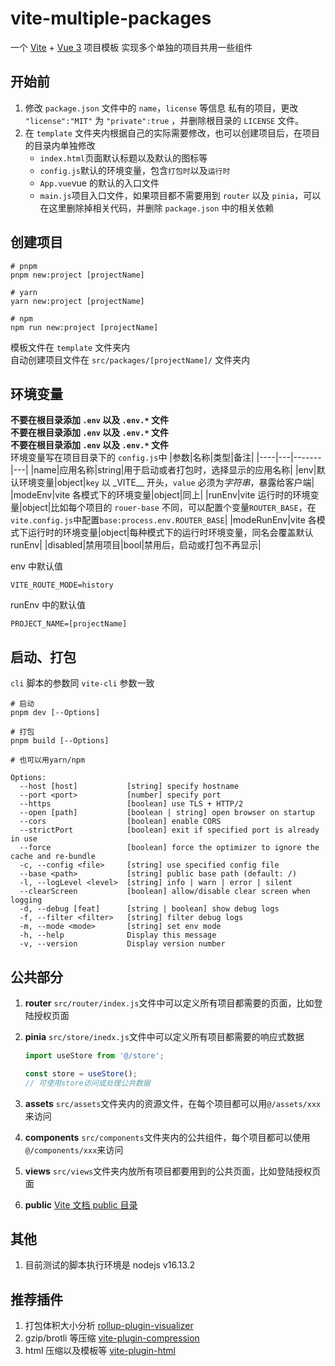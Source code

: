 # vite-multiple-packages

一个 [Vite](https://cn.vitejs.dev/) + [Vue 3](https://v3.cn.vuejs.org/) 项目模板
实现多个单独的项目共用一些组件

## 开始前

1. 修改 `package.json` 文件中的 `name`，`license` 等信息
   私有的项目，更改 `"license":"MIT"` 为 `"private":true` ，并删除根目录的 `LICENSE` 文件。
1. 在 `template` 文件夹内根据自己的实际需要修改，也可以创建项目后，在项目的目录内单独修改
   - `index.html`页面默认标题以及默认的图标等
   - `config.js`默认的环境变量，包含`打包时`以及`运行时`
   - `App.vue`vue 的默认的入口文件
   - `main.js`项目入口文件，如果项目都不需要用到 `router` 以及 `pinia`，可以在这里删除掉相关代码，并删除 `package.json` 中的相关依赖

## 创建项目

```shell
# pnpm
pnpm new:project [projectName]

# yarn
yarn new:project [projectName]

# npm
npm run new:project [projectName]
```

模板文件在 `template` 文件夹内  
自动创建项目文件在 `src/packages/[projectName]/` 文件夹内

## 环境变量

**不要在根目录添加 `.env` 以及 `.env.*` 文件**  
**不要在根目录添加 `.env` 以及 `.env.*` 文件**  
**不要在根目录添加 `.env` 以及 `.env.*` 文件**  
环境变量写在项目目录下的 `config.js`中
|参数|名称|类型|备注|
|----|---|-------|---|
|name|应用名称|string|用于启动或者打包时，选择显示的应用名称|
|env|默认环境变量|object|`key` 以 \_VITE\_\_ 开头，`value` 必须为*字符串*，暴露给客户端|
|modeEnv|vite 各模式下的环境变量|object|同上|
|runEnv|vite 运行时的环境变量|object|比如每个项目的 `rouer-base` 不同，可以配置个变量`ROUTER_BASE`，在`vite.config.js`中配置`base:process.env.ROUTER_BASE`|
|modeRunEnv|vite 各模式下运行时的环境变量|object|每种模式下的运行时环境变量，同名会覆盖默认 runEnv|
|disabled|禁用项目|bool|禁用后，启动或打包不再显示|

env 中默认值

```text
VITE_ROUTE_MODE=history
```

runEnv 中的默认值

```text
PROJECT_NAME=[projectName]
```

## 启动、打包

`cli` 脚本的参数同 `vite-cli` 参数一致

```shell
# 启动
pnpm dev [--Options]

# 打包
pnpm build [--Options]

# 也可以用yarn/npm
```

```text
Options:
  --host [host]           [string] specify hostname
  --port <port>           [number] specify port
  --https                 [boolean] use TLS + HTTP/2
  --open [path]           [boolean | string] open browser on startup
  --cors                  [boolean] enable CORS
  --strictPort            [boolean] exit if specified port is already in use
  --force                 [boolean] force the optimizer to ignore the cache and re-bundle
  -c, --config <file>     [string] use specified config file
  --base <path>           [string] public base path (default: /)
  -l, --logLevel <level>  [string] info | warn | error | silent
  --clearScreen           [boolean] allow/disable clear screen when logging
  -d, --debug [feat]      [string | boolean] show debug logs
  -f, --filter <filter>   [string] filter debug logs
  -m, --mode <mode>       [string] set env mode
  -h, --help              Display this message
  -v, --version           Display version number
```

## 公共部分

1. **router**
   `src/router/index.js`文件中可以定义所有项目都需要的页面，比如登陆授权页面
1. **pinia**
   `src/store/inedx.js`文件中可以定义所有项目都需要的响应式数据

   ```js
   import useStore from '@/store';

   const store = useStore();
   // 可使用store访问或处理公共数据
   ```

1. **assets**
   `src/assets`文件夹内的资源文件，在每个项目都可以用`@/assets/xxx`来访问
1. **components**
   `src/components`文件夹内的公共组件，每个项目都可以使用`@/components/xxx`来访问
1. **views**
   `src/views`文件夹内放所有项目都要用到的公共页面，比如登陆授权页面
1. **public**
   [Vite 文档 public 目录](https://cn.vitejs.dev/guide/assets.html#the-public-directory)

## 其他

1. 目前测试的脚本执行环境是 nodejs v16.13.2

## 推荐插件

1. 打包体积大小分析 [rollup-plugin-visualizer](https://github.com/btd/rollup-plugin-visualizer)
1. gzip/brotli 等压缩 [vite-plugin-compression](https://github.com/vbenjs/vite-plugin-compression/blob/main/README.zh_CN.md)
1. html 压缩以及模板等 [vite-plugin-html](https://github.com/vbenjs/vite-plugin-html/blob/main/README.zh_CN.md)
